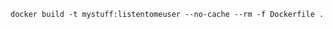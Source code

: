 ```docker build -t mystuff:listentome --no-cache --rm -f Dockerfile .
docker build -t mystuff:listentomeuser --no-cache --rm -f Dockerfile .
```
